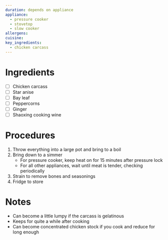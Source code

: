 ```yaml
---
duration: depends on appliance
appliance:
  - pressure cooker
  - stovetop
  - slow cooker
allergens: 
cuisine: 
key_ingredients:
  - chicken carcass
---
```

# Ingredients
- [ ] Chicken carcass
- [ ] Star anise
- [ ] Bay leaf
- [ ] Peppercorns
- [ ] Ginger
- [ ] Shaoxing cooking wine
# Procedures
1. Throw everything into a large pot and bring to a boil
2. Bring down to a simmer
	- For pressure cooker, keep heat on for 15 minutes after pressure lock
	- For all other appliances, wait until meat is tender, checking periodically
3. Strain to remove bones and seasonings
4. Fridge to store
# Notes
- Can become a little lumpy if the carcass is gelatinous
- Keeps for quite a while after cooking
- Can become concentrated chicken stock if you cook and reduce for long enough